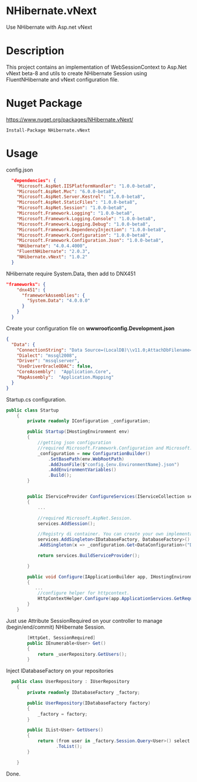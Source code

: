 # NHibernate.vNext
Use NHibernate with Asp.net vNext

# Description

This project contains an implementation of WebSessionContext to Asp.Net vNext beta-8 and utils to create NHibernate Session using FluentNHibernate and vNext configuration file.

# Nuget Package

https://www.nuget.org/packages/NHibernate.vNext/

```nuget 
Install-Package NHibernate.vNext
```

# Usage

config.json

```json
  "dependencies": {
    "Microsoft.AspNet.IISPlatformHandler": "1.0.0-beta8",
    "Microsoft.AspNet.Mvc": "6.0.0-beta8",
    "Microsoft.AspNet.Server.Kestrel": "1.0.0-beta8",
    "Microsoft.AspNet.StaticFiles": "1.0.0-beta8",
    "Microsoft.AspNet.Session": "1.0.0-beta8",
    "Microsoft.Framework.Logging": "1.0.0-beta8",
    "Microsoft.Framework.Logging.Console": "1.0.0-beta8",
    "Microsoft.Framework.Logging.Debug": "1.0.0-beta8",
    "Microsoft.Framework.DependencyInjection": "1.0.0-beta8",
    "Microsoft.Framework.Configuration": "1.0.0-beta8",
    "Microsoft.Framework.Configuration.Json": "1.0.0-beta8",
    "NHibernate": "4.0.4.4000",
    "FluentNHibernate": "2.0.3",
    "NHibernate.vNext": "1.0.2"
  }
```

NHibernate require System.Data, then add to DNX451

```json
"frameworks": {
    "dnx451": {
      "frameworkAssemblies": {
        "System.Data": "4.0.0.0"
      }
    }
  }
```



Create your configuration file on **wwwroot\config.Development.json**

```json
{
  "Data": {
    "ConnectionString": "Data Source=(LocalDB)\\v11.0;AttachDbFilename=|DataDirectory|\\Movies.mdf;Integrated Security=True",
    "Dialect": "mssql2008",
    "Driver": "mssqlserver",
    "UseDriverOracleODAC": false,
    "CoreAssembly":  "Application.Core",
    "MapAssembly":  "Application.Mapping"
  }
}
```
Startup.cs configuration.
```C#
public class Startup
    {
        private readonly IConfiguration _configuration;

        public Startup(IHostingEnvironment env)
        {
            //getting json configuration
            //required Microsoft.Framework.Configuration and Microsoft.Framework.Configuration.Json
            _configuration = new ConfigurationBuilder()
                .SetBasePath(env.WebRootPath)
                .AddJsonFile($"config.{env.EnvironmentName}.json")
                .AddEnvironmentVariables()
                .Build();
        }


        public IServiceProvider ConfigureServices(IServiceCollection services)
        {
            ...

            //required Microsoft.AspNet.Session.
            services.AddSession();

            //Registry di container. You can create your own implementation of IDatabaseFactory
            services.AddSingleton<IDatabaseFactory, DatabaseFactory>()                
            .AddSingleton(x => _configuration.Get<DataConfiguration>("Data"));

            return services.BuildServiceProvider();

        }

        public void Configure(IApplicationBuilder app, IHostingEnvironment env, ILoggerFactory loggerFactory)
        {
           ...
            //configure helper for httpcontext.
            HttpContextHelper.Configure(app.ApplicationServices.GetRequiredService<IHttpContextAccessor>());
        }
    }
```
Just use Attribute SessionRequired on your controller to manage (begin/end/commit) NHibernate Session.

```c#
        [HttpGet, SessionRequired]
        public IEnumerable<User> Get()
        {
            return _userRepository.GetUsers();
        }
```

Inject IDatabaseFactory on your repositories

```c#
  public class UserRepository : IUserRepository
    {
        private readonly IDatabaseFactory _factory;

        public UserRepository(IDatabaseFactory factory)
        {
            _factory = factory;
        }

        public IList<User> GetUsers()
        {
            return (from user in _factory.Session.Query<User>() select user)
                   .ToList();
        }

    }
```
Done.
